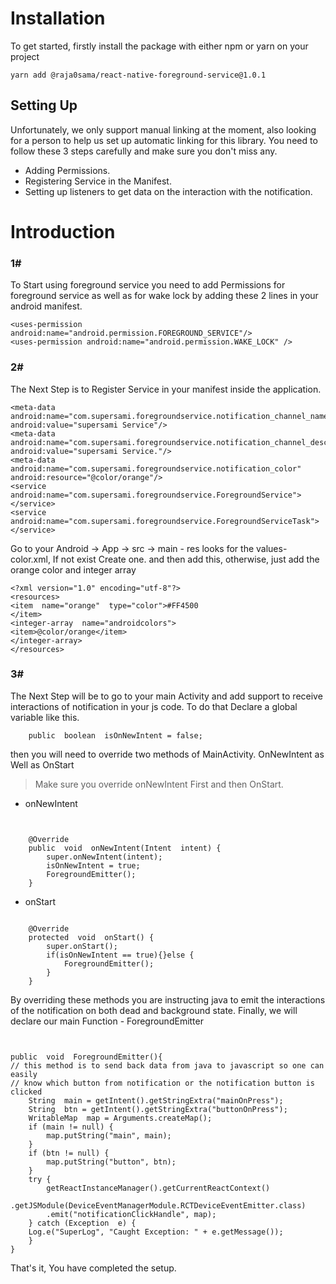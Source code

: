 # Installation


To get started, firstly install the package with either npm or yarn on your project
```
yarn add @raja0sama/react-native-foreground-service@1.0.1
````

## Setting Up
Unfortunately, we only support manual linking at the moment, also looking for a person to help us set up automatic linking for this library. You need to follow these 3 steps carefully and make sure you don't miss any.
 
 - Adding Permissions.
 - Registering Service in the Manifest.
 - Setting up listeners to get data on the interaction with the notification. 



 # Introduction

### 1#
To Start using foreground service you need to add Permissions for foreground service as well as for wake lock by adding these 2 lines in your android manifest.

```
<uses-permission android:name="android.permission.FOREGROUND_SERVICE"/> 
<uses-permission android:name="android.permission.WAKE_LOCK" />
```

### 2#
The Next Step is to Register Service in your manifest inside the application.

```
<meta-data android:name="com.supersami.foregroundservice.notification_channel_name" android:value="supersami Service"/> 
<meta-data android:name="com.supersami.foregroundservice.notification_channel_description" android:value="supersami Service."/> 
<meta-data android:name="com.supersami.foregroundservice.notification_color" android:resource="@color/orange"/>
<service android:name="com.supersami.foregroundservice.ForegroundService"></service>
<service android:name="com.supersami.foregroundservice.ForegroundServiceTask"></service>

```


Go to your Android -> App -> src -> main - res
looks for the values-color.xml, If not exist Create one.
and then add this, otherwise, just add the orange color and integer array

```
<?xml version="1.0" encoding="utf-8"?>
<resources>
<item  name="orange"  type="color">#FF4500
</item>
<integer-array  name="androidcolors">
<item>@color/orange</item>
</integer-array>
</resources>
```

###  3#
The Next Step will be to go to your main Activity and add support to receive interactions of notification in your js code. To do that Declare a global variable like this.
```
	public  boolean  isOnNewIntent = false;
```
then you will need to override two methods of MainActivity. OnNewIntent as Well as OnStart 


> Make sure you override onNewIntent First and then OnStart.

- onNewIntent
```
  

	@Override
	public  void  onNewIntent(Intent  intent) {
		super.onNewIntent(intent);
		isOnNewIntent = true;
		ForegroundEmitter();
	}

```
- onStart
``` 

	@Override
	protected  void  onStart() {
		super.onStart();
		if(isOnNewIntent == true){}else {
			ForegroundEmitter();
		}
	}
```
By overriding these methods you are instructing java to emit the interactions of the notification on both dead and background state.
Finally, we will declare our main Function - ForegroundEmitter
```
  

public  void  ForegroundEmitter(){
// this method is to send back data from java to javascript so one can easily
// know which button from notification or the notification button is clicked
	String  main = getIntent().getStringExtra("mainOnPress");
	String  btn = getIntent().getStringExtra("buttonOnPress");
	WritableMap  map = Arguments.createMap();
	if (main != null) {
		map.putString("main", main);
	} 
	if (btn != null) {
		map.putString("button", btn);
	}
	try {
		getReactInstanceManager().getCurrentReactContext()
		.getJSModule(DeviceEventManagerModule.RCTDeviceEventEmitter.class)
		.emit("notificationClickHandle", map);  	
	} catch (Exception  e) {	
	Log.e("SuperLog", "Caught Exception: " + e.getMessage());
	}
}
```


That's it, You have completed the setup.
